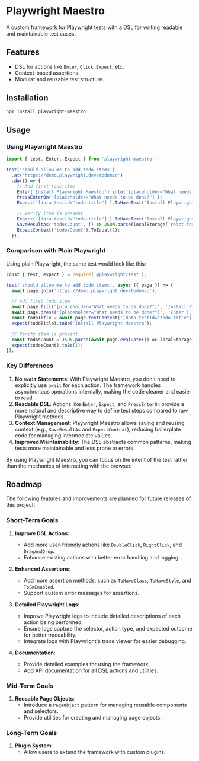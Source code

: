 # Playwright Maestro

A custom framework for Playwright tests with a DSL for writing readable and maintainable test cases.

## Features
- DSL for actions like `Enter`, `Click`, `Expect`, etc.
- Context-based assertions.
- Modular and reusable test structure.

## Installation
```bash
npm install playwright-maestro
```

## Usage

### Using Playwright Maestro

```javascript
import { test, Enter, Expect } from 'playwright-maestro';

test('should allow me to add todo items')
  .at('https://demo.playwright.dev/todomvc')
  .do(() => {
    // Add first todo item
    Enter('Install Playwright Maestro').into('[placeholder="What needs to be done?"]');
    PressEnterOn('[placeholder="What needs to be done?"]');
    Expect('[data-testid="todo-title"]').ToHaveText('Install Playwright Maestro');

    // Verify item is present
    Expect('[data-testid="todo-title"]').ToHaveText('Install Playwright Maestro');
    SaveResultAs('todosCount', () => JSON.parse(localStorage['react-todos']).length);
    ExpectContext('todosCount').ToEqual(1);
  });
```

### Comparison with Plain Playwright

Using plain Playwright, the same test would look like this:

```javascript
const { test, expect } = require('@playwright/test');

test('should allow me to add todo items', async ({ page }) => {
  await page.goto('https://demo.playwright.dev/todomvc');

  // Add first todo item
  await page.fill('[placeholder="What needs to be done?"]', 'Install Playwright Maestro');
  await page.press('[placeholder="What needs to be done?"]', 'Enter');
  const todoTitle = await page.textContent('[data-testid="todo-title"]');
  expect(todoTitle).toBe('Install Playwright Maestro');

  // Verify item is present
  const todosCount = JSON.parse(await page.evaluate(() => localStorage['react-todos'])).length;
  expect(todosCount).toBe(1);
});
```

### Key Differences

1. **No `await` Statements**: With Playwright Maestro, you don't need to explicitly use `await` for each action. The framework handles asynchronous operations internally, making the code cleaner and easier to read.
2. **Readable DSL**: Actions like `Enter`, `Expect`, and `PressEnterOn` provide a more natural and descriptive way to define test steps compared to raw Playwright methods.
3. **Context Management**: Playwright Maestro allows saving and reusing context (e.g., `SaveResultAs` and `ExpectContext`), reducing boilerplate code for managing intermediate values.
4. **Improved Maintainability**: The DSL abstracts common patterns, making tests more maintainable and less prone to errors.

By using Playwright Maestro, you can focus on the intent of the test rather than the mechanics of interacting with the browser.

## Roadmap

The following features and improvements are planned for future releases of this project:

### Short-Term Goals
1. **Improve DSL Actions**:
   - Add more user-friendly actions like `DoubleClick`, `RightClick`, and `DragAndDrop`.
   - Enhance existing actions with better error handling and logging.

2. **Enhanced Assertions**:
   - Add more assertion methods, such as `ToHaveClass`, `ToHaveStyle`, and `ToBeEnabled`.
   - Support custom error messages for assertions.

3. **Detailed Playwright Logs**:
   - Improve Playwright logs to include detailed descriptions of each action being performed.
   - Ensure logs capture the selector, action type, and expected outcome for better traceability.
   - Integrate logs with Playwright's trace viewer for easier debugging.

4. **Documentation**:
   - Provide detailed examples for using the framework.
   - Add API documentation for all DSL actions and utilities.

### Mid-Term Goals
1. **Reusable Page Objects**:
   - Introduce a `PageObject` pattern for managing reusable components and selectors.
   - Provide utilities for creating and managing page objects.


### Long-Term Goals
1. **Plugin System**:
   - Allow users to extend the framework with custom plugins.

